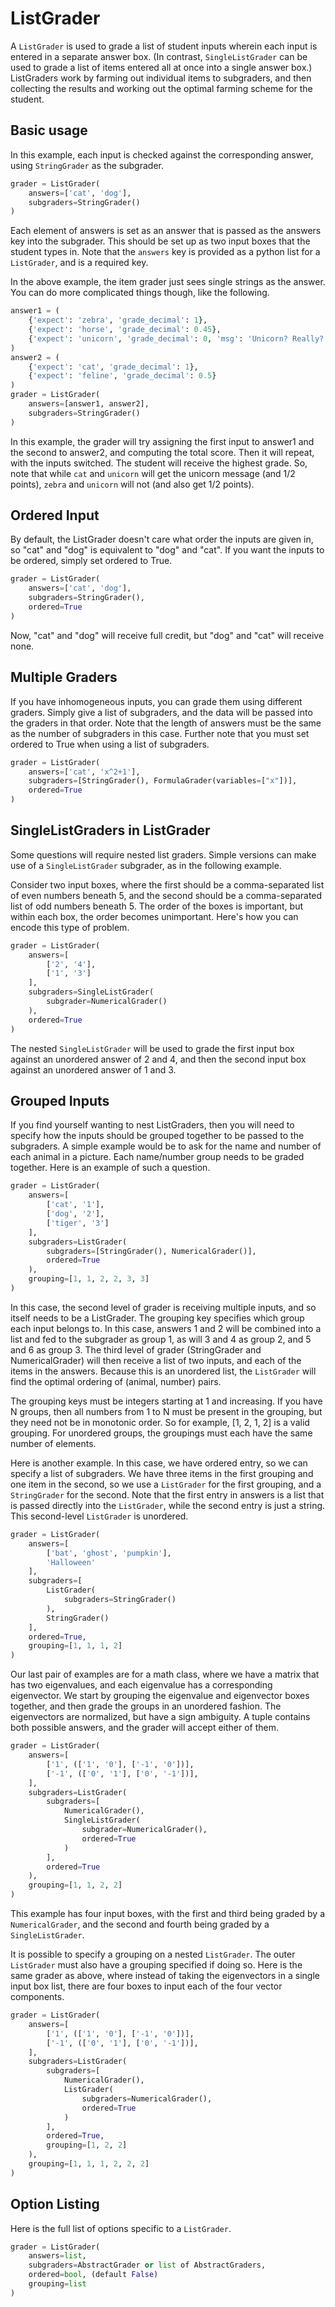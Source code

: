 # ListGrader

A `ListGrader` is used to grade a list of student inputs wherein each input is entered in a separate answer box. (In contrast, `SingleListGrader` can be used to grade a list of items entered all at once into a single answer box.) ListGraders work by farming out individual items to subgraders, and then collecting the results and working out the optimal farming scheme for the student.


## Basic usage

In this example, each input is checked against the corresponding answer, using `StringGrader` as the subgrader.

```python
grader = ListGrader(
    answers=['cat', 'dog'],
    subgraders=StringGrader()
)
```

Each element of answers is set as an answer that is passed as the answers key into the subgrader. This should be set up as two input boxes that the student types in. Note that the `answers` key is provided as a python list for a `ListGrader`, and is a required key.

In the above example, the item grader just sees single strings as the answer. You can do more complicated things though, like the following.

```python
answer1 = (
    {'expect': 'zebra', 'grade_decimal': 1},
    {'expect': 'horse', 'grade_decimal': 0.45},
    {'expect': 'unicorn', 'grade_decimal': 0, 'msg': 'Unicorn? Really?'}
)
answer2 = (
    {'expect': 'cat', 'grade_decimal': 1},
    {'expect': 'feline', 'grade_decimal': 0.5}
)
grader = ListGrader(
    answers=[answer1, answer2],
    subgraders=StringGrader()
)
```
In this example, the grader will try assigning the first input to answer1 and the second to answer2, and computing the total score. Then it will repeat, with the inputs switched. The student will receive the highest grade. So, note that while `cat` and `unicorn` will get the unicorn message (and 1/2 points), `zebra` and `unicorn` will not (and also get 1/2 points).


## Ordered Input

By default, the ListGrader doesn't care what order the inputs are given in, so "cat" and "dog" is equivalent to "dog" and "cat". If you want the inputs to be ordered, simply set ordered to True.

```python
grader = ListGrader(
    answers=['cat', 'dog'],
    subgraders=StringGrader(),
    ordered=True
)
```

Now, "cat" and "dog" will receive full credit, but "dog" and "cat" will receive none.


## Multiple Graders

If you have inhomogeneous inputs, you can grade them using different graders. Simply give a list of subgraders, and the data will be passed into the graders in that order. Note that the length of answers must be the same as the number of subgraders in this case. Further note that you must set ordered to True when using a list of subgraders.

```python
grader = ListGrader(
    answers=['cat', 'x^2+1'],
    subgraders=[StringGrader(), FormulaGrader(variables=["x"])],
    ordered=True
)
```


## SingleListGraders in ListGrader

Some questions will require nested list graders. Simple versions can make use of a `SingleListGrader` subgrader, as in the following example.

Consider two input boxes, where the first should be a comma-separated list of even numbers beneath 5, and the second should be a comma-separated list of odd numbers beneath 5. The order of the boxes is important, but within each box, the order becomes unimportant. Here's how you can encode this type of problem.

```python
grader = ListGrader(
    answers=[
        ['2', '4'],
        ['1', '3']
    ],
    subgraders=SingleListGrader(
        subgrader=NumericalGrader()
    ),
    ordered=True
)
```

The nested `SingleListGrader` will be used to grade the first input box against an unordered answer of 2 and 4, and then the second input box against an unordered answer of 1 and 3.


## Grouped Inputs

If you find yourself wanting to nest ListGraders, then you will need to specify how the inputs should be grouped together to be passed to the subgraders. A simple example would be to ask for the name and number of each animal in a picture. Each name/number group needs to be graded together. Here is an example of such a question.

```python
grader = ListGrader(
    answers=[
        ['cat', '1'],
        ['dog', '2'],
        ['tiger', '3']
    ],
    subgraders=ListGrader(
        subgraders=[StringGrader(), NumericalGrader()],
        ordered=True
    ),
    grouping=[1, 1, 2, 2, 3, 3]
)
```

In this case, the second level of grader is receiving multiple inputs, and so itself needs to be a ListGrader. The grouping key specifies which group each input belongs to. In this case, answers 1 and 2 will be combined into a list and fed to the subgrader as group 1, as will 3 and 4 as group 2, and 5 and 6 as group 3. The third level of grader (StringGrader and NumericalGrader) will then receive a list of two inputs, and each of the items in the answers. Because this is an unordered list, the `ListGrader` will find the optimal ordering of (animal, number) pairs.

The grouping keys must be integers starting at 1 and increasing. If you have N groups, then all numbers from 1 to N must be present in the grouping, but they need not be in monotonic order. So for example, [1, 2, 1, 2] is a valid grouping. For unordered groups, the groupings must each have the same number of elements.

Here is another example. In this case, we have ordered entry, so we can specify a list of subgraders. We have three items in the first grouping and one item in the second, so we use a `ListGrader` for the first grouping, and a `StringGrader` for the second. Note that the first entry in answers is a list that is passed directly into the `ListGrader`, while the second entry is just a string. This second-level `ListGrader` is unordered.

```python
grader = ListGrader(
    answers=[
        ['bat', 'ghost', 'pumpkin'],
        'Halloween'
    ],
    subgraders=[
        ListGrader(
            subgraders=StringGrader()
        ),
        StringGrader()
    ],
    ordered=True,
    grouping=[1, 1, 1, 2]
)
```

Our last pair of examples are for a math class, where we have a matrix that has two eigenvalues, and each eigenvalue has a corresponding eigenvector. We start by grouping the eigenvalue and eigenvector boxes together, and then grade the groups in an unordered fashion. The eigenvectors are normalized, but have a sign ambiguity. A tuple contains both possible answers, and the grader will accept either of them.

```python
grader = ListGrader(
    answers=[
        ['1', (['1', '0'], ['-1', '0'])],
        ['-1', (['0', '1'], ['0', '-1'])],
    ],
    subgraders=ListGrader(
        subgraders=[
            NumericalGrader(),
            SingleListGrader(
                subgrader=NumericalGrader(),
                ordered=True
            )
        ],
        ordered=True
    ),
    grouping=[1, 1, 2, 2]
)
```

This example has four input boxes, with the first and third being graded by a `NumericalGrader`, and the second and fourth being graded by a `SingleListGrader`.

It is possible to specify a grouping on a nested `ListGrader`. The outer `ListGrader` must also have a grouping specified if doing so. Here is the same grader as above, where instead of taking the eigenvectors in a single input box list, there are four boxes to input each of the four vector components.

```python
grader = ListGrader(
    answers=[
        ['1', (['1', '0'], ['-1', '0'])],
        ['-1', (['0', '1'], ['0', '-1'])],
    ],
    subgraders=ListGrader(
        subgraders=[
            NumericalGrader(),
            ListGrader(
                subgraders=NumericalGrader(),
                ordered=True
            )
        ],
        ordered=True,
        grouping=[1, 2, 2]
    ),
    grouping=[1, 1, 1, 2, 2, 2]
)
```


## Option Listing

Here is the full list of options specific to a `ListGrader`.
```python
grader = ListGrader(
    answers=list,
    subgraders=AbstractGrader or list of AbstractGraders,
    ordered=bool, (default False)
    grouping=list
)
```

